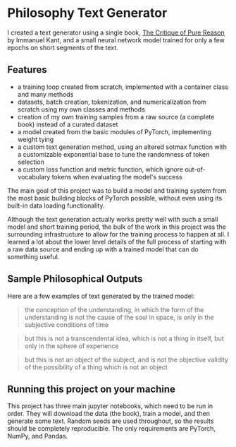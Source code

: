 # Philosophy Text Generator

I created a text generator using a single book, [The Critique of Pure Reason](https://www.gutenberg.org/ebooks/4280) by Immanuel Kant, and a small neural network model trained for only a few epochs on short segments of the text. 

## Features
- a training loop created from scratch, implemented with a container class and many methods
- datasets, batch creation, tokenization, and numericalization from scratch using my own classes and methods
- creation of my own training samples from a raw source (a complete book) instead of a curated dataset
- a model created from the basic modules of PyTorch, implementing weight tying
- a custom text generation method, using an altered sotmax function with a customizable exponential base to tune the randomness of token selection
- a custom loss function and metric function, which ignore out-of-vocabulary tokens when evaluating the model's success

The main goal of this project was to build a model and training system from the most basic building blocks of PyTorch possible, without even using its built-in data loading functionality. 

Although the text generation actually works pretty well with such a small model and short training period, the bulk of the work in this project was the surrounding infrastructure to allow for the training process to happen at all. I learned a lot about the lower level details of the full process of starting with a raw data source and ending up with a trained model that can do something useful.

## Sample Philosophical Outputs

Here are a few examples of text generated by the trained model:

> the conception of the understanding, in which the form of the understanding is not the cause of the soul in space, is only in the subjective conditions of time

> but this is not a transcendental idea, which is not a thing in itself, but only in the sphere of experience

> but this is not an object of the subject, and is not the objective validity of the possibility of a thing which is not an object

## Running this project on your machine

This project has three main jupyter notebooks, which need to be run in order. They will download the data (the book), train a model, and then generate some text. Random seeds are used throughout, so the results should be completely reproducible. The only requirements are PyTorch, NumPy, and Pandas.
